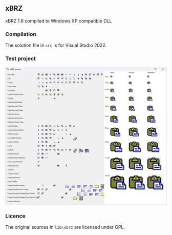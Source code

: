 ## xBRZ
xBRZ 1.8 compiled to Windows XP compatible DLL

### Compilation

The solution file in `src` is for Visual Studio 2022.

### Test project

![](test/ss_xbrz.png)

### Licence

The original sources in `lib\xbrz` are licensed under GPL.
